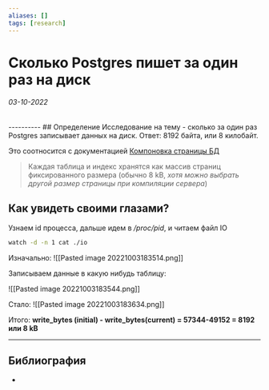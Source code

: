 ```yaml
---
aliases: []
tags: [research]
---
```

# Сколько Postgres пишет за один раз на диск
<h6>03-10-2022</h6>
----------
## Определение
Исследование на тему - сколько за один раз Postgres записывает данных на диск.
Ответ: 8192 байта, или 8 килобайт.

Это соотносится с документацией [Компоновка страницы БД](https://postgrespro.ru/docs/postgrespro/13/storage-page-layout)

> Каждая таблица и индекс хранятся как массив страниц фиксированного размера (обычно 8 kB, *хотя можно выбрать другой размер страницы при компиляции сервера*)

## Как увидеть своими глазами?
Узнаем id процесса, дальше идем в */proc/pid*, и читаем файл IO
```bash
watch -d -n 1 cat ./io
```

Изначально:
![[Pasted image 20221003183514.png]]

Записываем данные в какую нибудь таблицу:

![[Pasted image 20221003183544.png]]

Стало:
![[Pasted image 20221003183634.png]]

Итого:
**write_bytes (initial) - write_bytes(current) = 57344-49152 = 8192 или 8 kB**

---
## Библиография
- 
